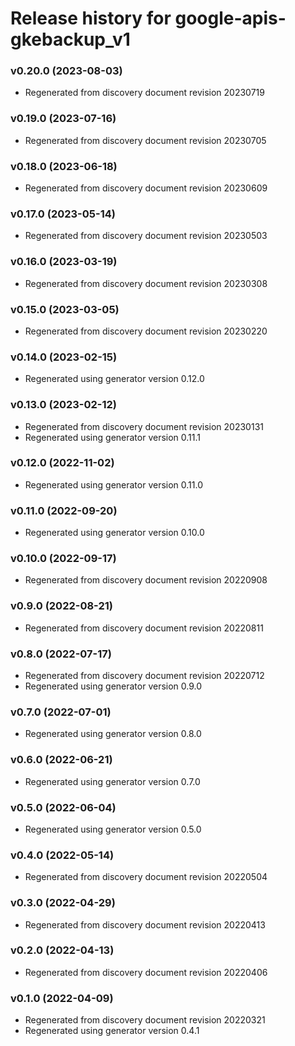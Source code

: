 # Release history for google-apis-gkebackup_v1

### v0.20.0 (2023-08-03)

* Regenerated from discovery document revision 20230719

### v0.19.0 (2023-07-16)

* Regenerated from discovery document revision 20230705

### v0.18.0 (2023-06-18)

* Regenerated from discovery document revision 20230609

### v0.17.0 (2023-05-14)

* Regenerated from discovery document revision 20230503

### v0.16.0 (2023-03-19)

* Regenerated from discovery document revision 20230308

### v0.15.0 (2023-03-05)

* Regenerated from discovery document revision 20230220

### v0.14.0 (2023-02-15)

* Regenerated using generator version 0.12.0

### v0.13.0 (2023-02-12)

* Regenerated from discovery document revision 20230131
* Regenerated using generator version 0.11.1

### v0.12.0 (2022-11-02)

* Regenerated using generator version 0.11.0

### v0.11.0 (2022-09-20)

* Regenerated using generator version 0.10.0

### v0.10.0 (2022-09-17)

* Regenerated from discovery document revision 20220908

### v0.9.0 (2022-08-21)

* Regenerated from discovery document revision 20220811

### v0.8.0 (2022-07-17)

* Regenerated from discovery document revision 20220712
* Regenerated using generator version 0.9.0

### v0.7.0 (2022-07-01)

* Regenerated using generator version 0.8.0

### v0.6.0 (2022-06-21)

* Regenerated using generator version 0.7.0

### v0.5.0 (2022-06-04)

* Regenerated using generator version 0.5.0

### v0.4.0 (2022-05-14)

* Regenerated from discovery document revision 20220504

### v0.3.0 (2022-04-29)

* Regenerated from discovery document revision 20220413

### v0.2.0 (2022-04-13)

* Regenerated from discovery document revision 20220406

### v0.1.0 (2022-04-09)

* Regenerated from discovery document revision 20220321
* Regenerated using generator version 0.4.1

